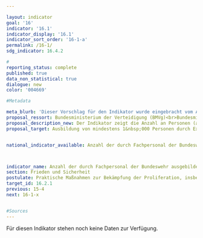 ```yaml
---

layout: indicator        
goal: '16'        
indicator: '16.1'        
indicator_display: '16.1'        
indicator_sort_order: '16-1-a'        
permalink: /16-1/        
sdg_indicator: 16.4.2        

#
reporting_status: complete        
published: true        
data_non_statistical: true        
dialogue: new
color: '004669'

#Metadata    

meta_blurb: 'Dieser Vorschlag für den Indikator wurde eingebracht vom Auswärtigen Amt, dem Bundesministerium der Verteidigung (BMVg), dem Bundesministerium für wirtschaftliche Zusammenarbeit und Entwicklung (BMZ), dem Bundesministerium für Wirtschaft und Klimaschutz (BMWK), dem Bundesministerium des Innern und für Heimat (BMI) und dem Bundesministerium der Finanzen (BMF).'
proposal_ressort: Bundesministerium der Verteidigung (BMVg)<br>Bundesministerium für wirtschaftliche Zusammenarbeit und Entwicklung (BMZ)<br>Bundesministerium für Wirtschaft und Klimaschutz (BMWK)<br>Bundesministerium des Innern und für Heimat (BMI)<br>Bundesministerium der Finanzen (BMF)
proposal_description_new: Der Indikator zeigt die Anzahl an Personen (aufgeschlüsselt nach Geschlecht) die durch Expertinnen und Experten der Bundeswehr zur Stärkung der Kontrolle von Kleinwaffen und leichten Waffen sowie dazugehöriger Munition (u.a. Sicherung, Registrierung und Zerstörung von Kleinwaffen und leichten Waffen) in besonders betroffenen Weltregionen ausgebildet wurden, an.
proposal_target: Ausbildung von mindestens 1&nbsp;000 Personen durch Expertinnen und Experten der Bundeswehr bis 2030


national_indicator_available: Anzahl der durch Fachpersonal der Bundeswehr ausgebildeten Personen zur Stärkung der Kontrolle von Kleinwaffen und leichten Waffen sowie dazugehöriger Munition weltweit



indicator_name: Anzahl der durch Fachpersonal der Bundeswehr ausgebildeten Personen zur Stärkung der Kontrolle von Kleinwaffen und leichten Waffen sowie dazugehöriger Munition weltweit
section: Frieden und Sicherheit        
postulate: Praktische Maßnahmen zur Bekämpfung der Proliferation, insbesondere von Kleinwaffen, ergreifen        
target_id: 16.2.1        
previous: 15-4       
next: 16-1-x        


#Sources        
---
```

Für diesen Indikator stehen noch keine Daten zur Verfügung.
